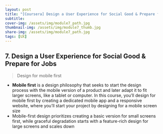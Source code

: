 ```yaml
---
layout: post
title: "[Coursera] Design a User Experience for Social Good & Prepare for Jobss 7"
subtitle: 
cover-img: /assets/img/module7_path.jpg
thumbnail-img: /assets/img/module7_thumb.jpg
share-img: /assets/img/module7_path.jpg
tags: [UX]
--- 
```


## 7. Design a User Experience for Social Good & Prepare for Jobs

> Design for mobile first

- **Mobile first** is a design philosophy that seeks to start the design process with the mobile version of a product and later adapt it to fit larger screens, like a tablet or computer. In this course, you’ll design for mobile first by creating a dedicated mobile app and a responsive website, where you’ll start your project by designing for a mobile screen size 
-  Mobile-first design prioritizes creating a basic version for small screens first, while graceful degradation starts with a feature-rich design for large screens and scales down
